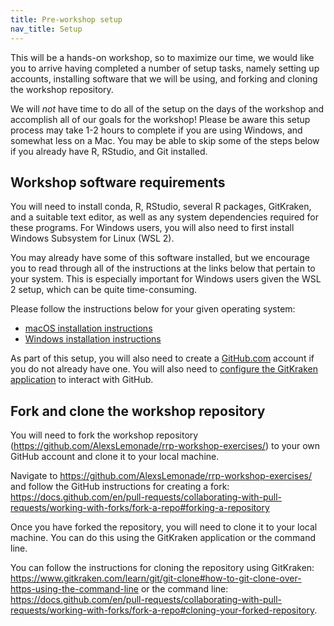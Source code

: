 ```yaml
---
title: Pre-workshop setup
nav_title: Setup
---
```


This will be a hands-on workshop, so to maximize our time, we would like you to arrive having completed a number of setup tasks, namely setting up accounts, installing software that we will be using, and forking and cloning the workshop repository.

We will _not_ have time to do all of the setup on the days of the workshop and accomplish all of our goals for the workshop!
Please be aware this setup process may take 1-2 hours to complete if you are using Windows, and somewhat less on a Mac.
You may be able to skip some of the steps below if you already have R, RStudio, and Git installed.

## Workshop software requirements

You will need to install conda, R, RStudio, several R packages, GitKraken, and a suitable text editor, as well as any system dependencies required for these programs.
For Windows users, you will also need to first install Windows Subsystem for Linux (WSL 2).

You may already have some of this software installed, but we encourage you to read through all of the instructions at the links below that pertain to your system.
This is especially important for Windows users given the WSL 2 setup, which can be quite time-consuming.

Please follow the instructions below for your given operating system:

- [macOS installation instructions](mac_installation_instructions.md)
- [Windows installation instructions](windows_installation_instructions.md)

As part of this setup, you will also need to create a [GitHub.com](https://github.com) account if you do not already have one.
You will also need to [configure the GitKraken application](github_gitkraken_setup_instructions.md) to interact with GitHub.

## Fork and clone the workshop repository

You will need to fork the workshop repository (<https://github.com/AlexsLemonade/rrp-workshop-exercises/>) to your own GitHub account and clone it to your local machine.

Navigate to <https://github.com/AlexsLemonade/rrp-workshop-exercises/> and follow the GitHub instructions for creating a fork: <https://docs.github.com/en/pull-requests/collaborating-with-pull-requests/working-with-forks/fork-a-repo#forking-a-repository>

Once you have forked the repository, you will need to clone it to your local machine.
You can do this using the GitKraken application or the command line.

You can follow the instructions for cloning the repository using GitKraken: <https://www.gitkraken.com/learn/git/git-clone#how-to-git-clone-over-https-using-the-command-line> or the command line: <https://docs.github.com/en/pull-requests/collaborating-with-pull-requests/working-with-forks/fork-a-repo#cloning-your-forked-repository>.
